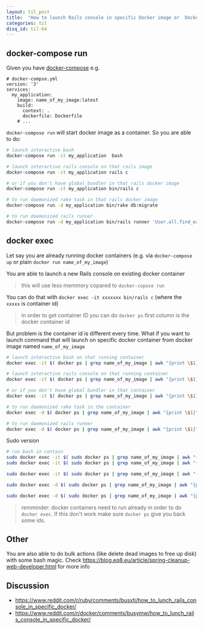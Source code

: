 ```yaml
---
layout: til_post
title:  "How to launch Rails console in specific Docker image or  Docker container"
categories: til
disq_id: til-64
---
```



## docker-compose run

Given you have [docker-compose](https://docs.docker.com/compose/) e.g.

```
# docker-compse.yml
version: '3'
services:
  my_application:
    image: name_of_my_image:latest
    build:
      context: .
      dockerfile: Dockerfile
    # ...
```

`docker-compose run` will start docker image as a container. So you are able to do:

```bash
# launch interactive bash
docker-compose run -it my_application  bash

# launch interactive rails console on that rails image
docker-compose run -it my_application rails c

# or if you don't have global bundler in that rails docker image
docker-compose run -it my_application bin/rails c

# to run daemonized rake task in that rails docker image
docker-compose run -d my_application bin/rake db:migrate

# to run daemonized rails runner
docker-compose run -d my_application bin/rails runner 'User.all.find_each {|u| u.do_something! }'
```
## docker exec

Let say you are already running docker containers (e.g. via
`docker-compose up` or plain `docker run name_of_my_image`)

You are able to launch a new Rails console on existing docker container

> this will use less memmory copared to  `docker-copose run`

You can do that with `docker exec -it xxxxxxx bin/rails c` (where the
`xxxxx` is container id)

> in order to get container ID you can do `docker ps` first column is
> the docker container id

But problem is the container id is different every time. What if you
want to launch command that will launch on specific docker container from
docker image named `name_of_my_image`


```bash
# launch interactive bash on that running container
docker exec -it $( docker ps | grep name_of_my_image | awk "{print \$1}" | head -n 1 ) bash

# launch interactive rails console on that running container
docker exec -it $( docker ps | grep name_of_my_image | awk "{print \$1}" | head -n 1 ) rails c

# or if you don't have global bundler in that container
docker exec -it $( docker ps | grep name_of_my_image | awk "{print \$1}" | head -n 1 ) bin/rails c

# to run daemonized rake task in the container
docker exec -d $( docker ps | grep name_of_my_image | awk "{print \$1}" | head -n 1 ) bin/rake db:migrate

# to run daemonized rails runner
docker exec -d $( docker ps | grep name_of_my_image | awk "{print \$1}" | head -n 1 ) bin/rails runner 'User.all.find_each {|u| u.do_something! }'
```

Sudo version

```bash
# run bash in contain
sudo docker exec -it $( sudo docker ps | grep name_of_my_image | awk "{print \$1}" | head -n 1 ) bash
sudo docker exec -it $( sudo docker ps | grep name_of_my_image | awk "{print \$1}" | head -n 1 ) bin/rails c`

sudo docker exec -it $( sudo docker ps | grep name_of_my_image | awk "{print \$1}" | head -n 1 ) bin/rails c`

sudo docker exec -d $( sudo docker ps | grep name_of_my_image | awk "{print \$1}" | head -n 1 ) bin/rake db:migrate

sudo docker exec -d $( sudo docker ps | grep name_of_my_image | awk "{print \$1}" | head -n 1 ) bin/rails runner 'User.all.find_each {|u| u.do_something! }'
```

> remminder: docker containers need to run already in order to do `docker exec`. If this don't work  make sure `docker ps`  give you back some ids.


## Other

You are also able to do bulk actions (like delete dead images to free up disk) with
some bash magic. Check <https://blog.eq8.eu/article/spring-cleanup-web-developer.html> for more info

## Discussion

* <https://www.reddit.com/r/ruby/comments/busxti/how_to_lunch_rails_console_in_specific_docker/>
* <https://www.reddit.com/r/docker/comments/busymw/how_to_lunch_rails_console_in_specific_docker/>

